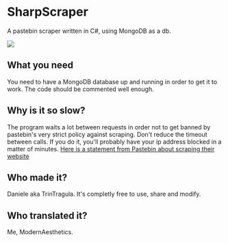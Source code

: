 # SharpScraper
A pastebin scraper written in C#, using MongoDB as a db.

![](http://pastebin.com/i/pastebin_logo_side_outline.png)


## What you need
You need to have a MongoDB database up and running in order to get it to work. The code should be commented well enough.

## Why is it so slow?
The program waits a lot between requests in order not to get banned by pastebin's very strict policy against scraping.
Don't reduce the timeout between calls. If you do it, you'll probably have your ip address blocked in a matter of minutes.
[Here is a statement from Pastebin about scraping their website](http://pastebin.com/scraping)

## Who made it?
Daniele aka TrinTragula. It's completly free to use, share and modify.

## Who translated it?
Me, ModernAesthetics.
